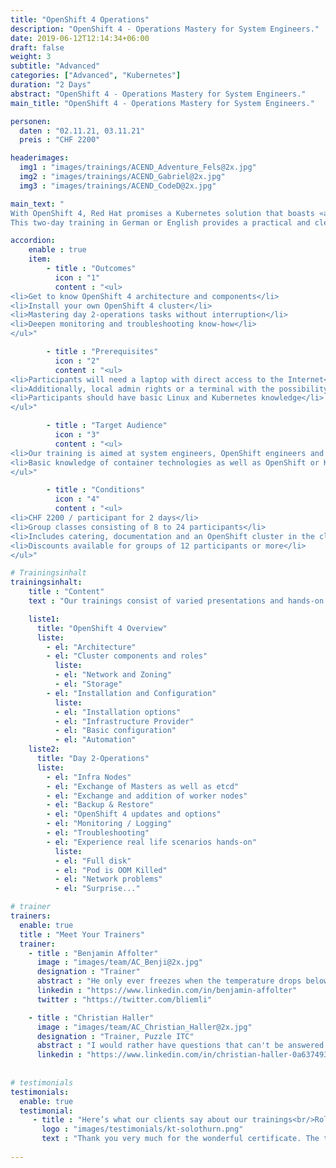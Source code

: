 ```yaml
---
title: "OpenShift 4 Operations"
description: "OpenShift 4 - Operations Mastery for System Engineers."
date: 2019-06-12T12:14:34+06:00
draft: false
weight: 3
subtitle: "Advanced"
categories: ["Advanced", "Kubernetes"]
duration: "2 Days"
abstract: "OpenShift 4 - Operations Mastery for System Engineers."
main_title: "OpenShift 4 - Operations Mastery for System Engineers."

personen: 
  daten : "02.11.21, 03.11.21"
  preis : "CHF 2200"

headerimages:
  img1 : "images/trainings/ACEND_Adventure_Fels@2x.jpg"
  img2 : "images/trainings/ACEND_Gabriel@2x.jpg"
  img3 : "images/trainings/ACEND_CodeD@2x.jpg"

main_text: "
With OpenShift 4, Red Hat promises a Kubernetes solution that boasts «automated operations» and other benefits for operations and development.\n\n 
This two-day training in German or English provides a practical and clearly understandable overview of the challenges in Day 2 operations. Our trainers come from the field and are experienced OpenShift Engineers. Delivery takes place online or on-site."

accordion:
    enable : true
    item:
        - title : "Outcomes"
          icon : "1"
          content : "<ul>
<li>Get to know OpenShift 4 architecture and components</li>
<li>Install your own OpenShift 4 cluster</li>
<li>Mastering day 2-operations tasks without interruption</li>
<li>Deepen monitoring and troubleshooting know-how</li>
</ul>"

        - title : "Prerequisites"
          icon : "2"
          content : "<ul>
<li>Participants will need a laptop with direct access to the Internet</li>
<li>Additionally, local admin rights or a terminal with the possibility of outgoing SSH connections are required</li>
<li>Participants should have basic Linux and Kubernetes knowledge</li>
</ul>"

        - title : "Target Audience"
          icon : "3"
          content : "<ul>
<li>Our training is aimed at system engineers, OpenShift engineers and everyhone who wants to learn about the operational aspects of OpenShift 4</li>
<li>Basic knowledge of container technologies as well as OpenShift or Kubernetes is a prerequisite</li>
</ul>"

        - title : "Conditions"
          icon : "4"
          content : "<ul>
<li>CHF 2200 / participant for 2 days</li>
<li>Group classes consisting of 8 to 24 participants</li>
<li>Includes catering, documentation and an OpenShift cluster in the cloud</li>
<li>Discounts available for groups of 12 participants or more</li>
</ul>"

# Trainingsinhalt
trainingsinhalt: 
    title : "Content"
    text : "Our trainings consist of varied presentations and hands-on labs to convey their content in an exciting way. We are also happy to make reference to your infrastructure in consultation with you. If there is a need for additional content, we can make adjustments at your request."

    liste1:
      title: "OpenShift 4 Overview"
      liste:
        - el: "Architecture"
        - el: "Cluster components and roles"
          liste:
          - el: "Network and Zoning"
          - el: "Storage"
        - el: "Installation and Configuration"
          liste:
          - el: "Installation options"
          - el: "Infrastructure Provider"
          - el: "Basic configuration"
          - el: "Automation"
    liste2:
      title: "Day 2-Operations"
      liste:
        - el: "Infra Nodes"
        - el: "Exchange of Masters as well as etcd"
        - el: "Exchange and addition of worker nodes"
        - el: "Backup & Restore"
        - el: "OpenShift 4 updates and options"
        - el: "Monitoring / Logging"
        - el: "Troubleshooting"
        - el: "Experience real life scenarios hands-on"
          liste:
          - el: "Full disk"
          - el: "Pod is OOM Killed"
          - el: "Network problems"
          - el: "Surprise..."

# trainer
trainers:
  enable: true
  title : "Meet Your Trainers"
  trainer:
    - title : "Benjamin Affolter"
      image : "images/team/AC_Benji@2x.jpg"
      designation : "Trainer"
      abstract : "He only ever freezes when the temperature drops below 30 Celsius, but certainly not in the face of new technologies or the demands of the participants in his trainings."
      linkedin : "https://www.linkedin.com/in/benjamin-affolter"
      twitter : "https://twitter.com/bliemli"

    - title : "Christian Haller"
      image : "images/team/AC_Christian_Haller@2x.jpg"
      designation : "Trainer, Puzzle ITC"
      abstract : "I would rather have questions that can't be answered than answers that can't be questioned. Richard Feynman"
      linkedin : "https://www.linkedin.com/in/christian-haller-0a637493"
      
      
# testimonials
testimonials:
  enable: true
  testimonial:
     - title : "Here’s what our clients say about our trainings<br/>Roland Egli, Solothurn"
       logo : "images/testimonials/kt-solothurn.png"
       text : "Thank you very much for the wonderful certificate. The training was very educational and the exchange with the other trainees I found very valuable. Great organization."
      
---
```

